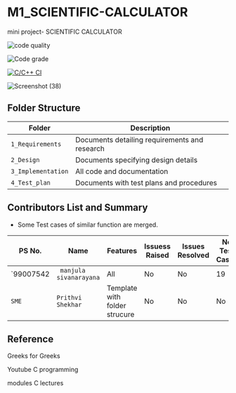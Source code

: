 # M1_SCIENTIFIC-CALCULATOR
mini project- SCIENTIFIC CALCULATOR


![code quality ](https://api.codiga.io/project/30973/score/svg)

![Code grade](https://api.codiga.io/project/30973/status/svg)

[![C/C++ CI](https://github.com/siva-lpu/M1_SCIENTIFIC-CALCULATOR_UTIL/actions/workflows/c-cpp.yml/badge.svg?event=check_run)](https://github.com/siva-lpu/M1_SCIENTIFIC-CALCULATOR_UTIL/actions/workflows/c-cpp.yml)


![Screenshot (38)](https://user-images.githubusercontent.com/62956242/153452868-2480a1c8-26e6-4e16-b2fc-456f7f4144af.png)



## Folder Structure

Folder             | Description
-------------------| -----------------------------------------
`1_Requirements`   | Documents detailing requirements and research
`2_Design`         | Documents specifying design details
`3_Implementation` | All code and documentation
`4_Test_plan`      | Documents with test plans and procedures


## Contributors List and Summary

 - Some Test cases of similar function are merged.
 
PS No. |  Name   |    Features    | Issuess Raised |Issues Resolved|No Test Cases|Test Case Pass
-------|---------|----------------|----------------|---------------|-------------|--------------
`99007542 | ` manjula sivanarayana`  | All |  No     |  No   | 19  |19    
  `SME`  | `Prithvi Shekhar` | Template with folder strucure | No     |  No   | No   |No     


## Reference

Greeks for Greeks

Youtube C programming

modules C lectures
